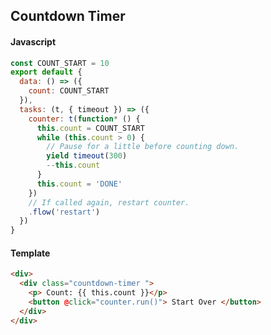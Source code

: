 <script>
import CountdownTimer from '~examples/CountdownTimer.vue'

export default {
  components: {
    CountdownTimer
  }
}
</script>

## Countdown Timer

<div class="showcase">
    <CountdownTimer />
</div>

#### Javascript

```js
const COUNT_START = 10
export default {
  data: () => ({
    count: COUNT_START
  }),
  tasks: (t, { timeout }) => ({
    counter: t(function* () {
      this.count = COUNT_START
      while (this.count > 0) {
        // Pause for a little before counting down.
        yield timeout(300)
        --this.count
      }
      this.count = 'DONE'
    })
    // If called again, restart counter.
    .flow('restart')
  })
}
```

#### Template

```html
<div>
  <div class="countdown-timer ">
    <p> Count: {{ this.count }}</p>
    <button @click="counter.run()"> Start Over </button>
  </div>
</div>
```
